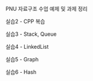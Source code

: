 PNU 자료구조 수업 예제 및 과제 정리

실습2 - CPP 복습

실습3 - Stack, Queue

실습4 - LinkedList

실습5 - Graph

실습6 - Hash
